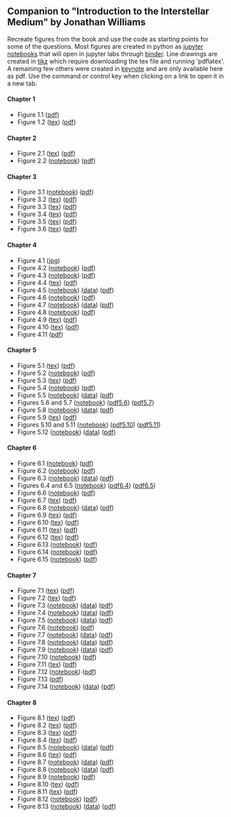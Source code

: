 ## Companion to "Introduction to the Interstellar Medium" by Jonathan Williams

Recreate figures from the book and use the code as starting points for some of the questions.
Most figures are created in python as [jupyter notebooks](https://jupyter.org/) that will open in jupyter labs through [binder](https://mybinder.org/).
Line drawings are created in [tikz](https://www.overleaf.com/learn/latex/TikZ_package) which require downloading the tex file and running 'pdflatex'.
A remaining few others were created in [keynote](https://www.apple.com/keynote/) and are only available here as pdf.
Use the command or control key when clicking on a link to open it in a new tab.


#### Chapter 1
* Figure 1.1 ([pdf](introduction/allsky.pdf))
* Figure 1.2 ([tex](introduction/collision_time.tex)) ([pdf](introduction/collision_time.pdf))


#### Chapter 2
* Figure 2.1 ([tex](observations/radiation_schematic.tex)) ([pdf](observations/radiation_schematic.pdf))
* Figure 2.2 ([notebook](https://mybinder.org/v2/gh/interstellarmedium/interstellarmedium.github.io/master?urlpath=lab/tree/observations/atmos_absorption.ipynb)) ([pdf](observations/atmos_absorption.pdf))


#### Chapter 3
* Figure 3.1 ([notebook](https://mybinder.org/v2/gh/interstellarmedium/interstellarmedium.github.io/master?urlpath=lab/tree/background/maxwell.ipynb)) ([pdf](background/maxwell.pdf))
* Figure 3.2 ([tex](background/radtrans1.tex)) ([pdf](background/radtrans1.pdf))
* Figure 3.3 ([tex](background/einsteinAB.tex)) ([pdf](background/einsteinAB.pdf))
* Figure 3.4 ([tex](background/radtrans2.tex)) ([pdf](background/radtrans2.pdf))
* Figure 3.5 ([tex](background/radtrans3.tex)) ([pdf](background/radtrans3.pdf))
* Figure 3.6 ([tex](background/bohr.tex)) ([pdf](background/bohr.pdf))


#### Chapter 4
* Figure 4.1 ([jpg](dust/b68_multi_wavelength.jpg))
* Figure 4.2 ([notebook](https://mybinder.org/v2/gh/interstellarmedium/interstellarmedium.github.io/master?urlpath=lab/tree/dust/extinction.ipynb)) ([pdf](dust/extinction.pdf))
* Figure 4.3 ([notebook](https://mybinder.org/v2/gh/interstellarmedium/interstellarmedium.github.io/master?urlpath=lab/tree/dust/mie_Q.ipynb)) ([pdf](dust/mie_Q.pdf))
* Figure 4.4 ([tex](dust/mie_schematic.tex)) ([pdf](dust/mie_schematic.pdf))
* Figure 4.5 ([notebook](https://mybinder.org/v2/gh/interstellarmedium/interstellarmedium.github.io/master?urlpath=lab/tree/dust/orion.ipynb)) ([data](dust/orion_data.tar.gz)) ([pdf](dust/orion.pdf))
* Figure 4.6 ([notebook](https://mybinder.org/v2/gh/interstellarmedium/interstellarmedium.github.io/master?urlpath=lab/tree/dust/mie_size_distribution.ipynb)) ([pdf](dust/mie_size_distribution.pdf))
* Figure 4.7 ([notebook](https://mybinder.org/v2/gh/interstellarmedium/interstellarmedium.github.io/master?urlpath=lab/tree/dust/b68_emission.ipynb)) ([data](dust/b68_data.tar.gz)) ([pdf](dust/b68_emission.pdf))
* Figure 4.8 ([notebook](https://mybinder.org/v2/gh/interstellarmedium/interstellarmedium.github.io/master?urlpath=lab/tree/dust/Tdust.ipynb)) ([pdf](dust/Tdust.pdf))
* Figure 4.9 ([tex](dust/polarization1.tex)) ([pdf](dust/polarization1.pdf))
* Figure 4.10 ([tex](dust/polarization2.tex)) ([pdf](dust/polarization2.pdf))
* Figure 4.11 ([pdf](dust/idp_sem.pdf))


#### Chapter 5
* Figure 5.1 ([tex](atomic/21cm.tex)) ([pdf](atomic/21cm.pdf))
* Figure 5.2 ([notebook](https://mybinder.org/v2/gh/interstellarmedium/interstellarmedium.github.io/master?urlpath=lab/tree/atomic/HI_section.ipynb)) ([pdf](atomic/HI_section.pdf))
* Figure 5.3 ([tex](atomic/HI_absorption.tex)) ([pdf](atomic/HI_absorption.pdf))
* Figure 5.4 ([notebook](https://mybinder.org/v2/gh/interstellarmedium/interstellarmedium.github.io/master?urlpath=lab/tree/atomic/HI_spectra.ipynb)) ([pdf](atomic/HI_spectra.pdf))
* Figure 5.5 ([notebook](https://mybinder.org/v2/gh/interstellarmedium/interstellarmedium.github.io/master?urlpath=lab/tree/atomic/CII_allsky.ipynb)) ([data](atomic/FIRAS_LINE_EMISSION_MAP_HIGH.fits)) ([pdf](atomic/CII_allsky.pdf))
* Figures 5.6 and 5.7 ([notebook](https://mybinder.org/v2/gh/interstellarmedium/interstellarmedium.github.io/master?urlpath=lab/tree/atomic/FGH.ipynb)) ([pdf5.6](atomic/HI_cooling.pdf)) ([pdf5.7](atomic/FGH.pdf))
* Figure 5.8 ([notebook](https://mybinder.org/v2/gh/interstellarmedium/interstellarmedium.github.io/master?urlpath=lab/tree/atomic/gas_dust_ratio.ipynb)) ([data](atomic/gas_dust_ratio.tar.gz)) ([pdf](atomic/gas_dust_ratio.pdf))
* Figure 5.9 ([tex](atomic/equivalent_width.tex)) ([pdf](atomic/equivalent_width.pdf))
* Figures 5.10 and 5.11 ([notebook](https://mybinder.org/v2/gh/interstellarmedium/interstellarmedium.github.io/master?urlpath=lab/tree/atomic/curve_of_growth.ipynb)) ([pdf5.10](atomic/voigt.pdf)) ([pdf5.11](atomic/curve_of_growth.pdf))
* Figure 5.12 ([notebook](https://mybinder.org/v2/gh/interstellarmedium/interstellarmedium.github.io/master?urlpath=lab/tree/atomic/depletion.ipynb)) ([data](atomic/savage_sembach_table5.txt)) ([pdf](atomic/depletion.pdf))


#### Chapter 6
* Figure 6.1 ([notebook](https://mybinder.org/v2/gh/interstellarmedium/interstellarmedium.github.io/master?urlpath=lab/tree/ionized/rosette.ipynb)) ([pdf](ionized/rosette.pdf))
* Figure 6.2 ([notebook](https://mybinder.org/v2/gh/interstellarmedium/interstellarmedium.github.io/master?urlpath=lab/tree/ionized/dustyHII.ipynb)) ([pdf](ionized/dustyHII.pdf))
* Figure 6.3 ([notebook](https://mybinder.org/v2/gh/interstellarmedium/interstellarmedium.github.io/master?urlpath=lab/tree/ionized/galactic_plane_continuum_21cm.ipynb)) ([data](g330to340.i.fits)) ([pdf](ionized/galactic_plane_continuum_21cm.pdf))
* Figures 6.4 and 6.5 ([notebook](https://mybinder.org/v2/gh/interstellarmedium/interstellarmedium.github.io/master?urlpath=lab/tree/ionized/bremsstrahlung.ipynb)) ([pdf6.4](ionized/bremsstrahlung.pdf)) ([pdf6.5](ionized/bremsstrahlung_SED_evolution.pdf))
* Figure 6.6 ([notebook](https://mybinder.org/v2/gh/interstellarmedium/interstellarmedium.github.io/master?urlpath=lab/tree/ionized/synchrotron.ipynb)) ([pdf](ionized/synchrotron.pdf))
* Figure 6.7 ([tex](ionized/Hlines.tex)) ([pdf](ionized/Hlines.pdf))
* Figure 6.8 ([notebook](https://mybinder.org/v2/gh/interstellarmedium/interstellarmedium.github.io/master?urlpath=lab/tree/ionized/wham.ipynb)) ([data](ionized/wham.fits)) ([pdf](ionized/wham.pdf))
* Figure 6.9 ([tex](ionized/twolevel.tex)) ([pdf](ionized/twolevel.pdf))
* Figure 6.10 ([tex](ionized/threelevel.tex)) ([pdf](ionized/threelevel.pdf))
* Figure 6.11 ([tex](ionized/OII.tex)) ([pdf](ionized/OII.pdf))
* Figure 6.12 ([tex](ionized/OIII.tex)) ([pdf](ionized/OIII.pdf))
* Figure 6.13 ([notebook](https://mybinder.org/v2/gh/interstellarmedium/interstellarmedium.github.io/master?urlpath=lab/tree/ionized/OIII_line_ratio.ipynb)) ([pdf](ionized/OIII_line_ratio.pdf))
* Figure 6.14 ([notebook](https://mybinder.org/v2/gh/interstellarmedium/interstellarmedium.github.io/master?urlpath=lab/tree/ionized/pulsar.ipynb)) ([pdf](ionized/pulsar.pdf))
* Figure 6.15 ([notebook](https://mybinder.org/v2/gh/interstellarmedium/interstellarmedium.github.io/master?urlpath=lab/tree/ionized/heating_cooling.ipynb)) ([pdf](ionized/heating_cooling.pdf))


#### Chapter 7
* Figure 7.1 ([tex](molecules/molecular_transitions_schematic.tex)) ([pdf](molecules/molecular_transitions_schematic.pdf))
* Figure 7.2 ([tex](molecules/CO_levels.tex)) ([pdf](molecules/CO_levels.pdf))
* Figure 7.3 ([notebook](https://mybinder.org/v2/gh/interstellarmedium/interstellarmedium.github.io/master?urlpath=lab/tree/molecules/CO_rovib.ipynb)) ([data](molecules/Chandra_CO_EinsteinA.fits)) ([pdf](molecules/CO_rovib.pdf))
* Figure 7.4 ([notebook](https://mybinder.org/v2/gh/interstellarmedium/interstellarmedium.github.io/master?urlpath=lab/tree/molecules/PILS_spectrum.ipynb)) ([data](molecules/PILS_spectrum.txt)) ([pdf](molecules/PILS_spectrum.pdf))
* Figure 7.5 ([notebook](https://mybinder.org/v2/gh/interstellarmedium/interstellarmedium.github.io/master?urlpath=lab/tree/molecules/rosette_CO_spectrum.ipynb)) ([data](molecules/rosette_CO_spectrum.txt)) ([pdf](molecules/rosette_CO_spectrum.pdf))
* Figure 7.6 ([notebook](https://mybinder.org/v2/gh/interstellarmedium/interstellarmedium.github.io/master?urlpath=lab/tree/molecules/rotation_diagram.ipynb)) ([pdf](molecules/rotation_diagram.pdf))
* Figure 7.7 ([notebook](https://mybinder.org/v2/gh/interstellarmedium/interstellarmedium.github.io/master?urlpath=lab/tree/molecules/rosette_CO_image.ipynb)) ([data](molecules/rosette_CO_FCRAO.fits)) ([pdf](molecules/rosette_CO_image.pdf))
* Figure 7.8 ([notebook](https://mybinder.org/v2/gh/interstellarmedium/interstellarmedium.github.io/master?urlpath=lab/tree/molecules/rosette_polarization.ipynb)) ([data](molecules/rosette_polarization.tar.gz)) ([pdf](molecules/rosette_polarization.pdf))
* Figure 7.9 ([notebook](https://mybinder.org/v2/gh/interstellarmedium/interstellarmedium.github.io/master?urlpath=lab/tree/molecules/rosette_clump.ipynb)) ([data](molecules/rosette_clump.tar.gz)) ([pdf](molecules/rosette_clump.pdf))
* Figure 7.10 ([notebook](https://mybinder.org/v2/gh/interstellarmedium/interstellarmedium.github.io/master?urlpath=lab/tree/molecules/size-linewidth.ipynb)) ([pdf](molecules/size-linewidth.pdf))
* Figure 7.11 ([tex](molecules/PDR_structure.tex)) ([pdf](molecules/PDR_structure.pdf))
* Figure 7.12 ([notebook](https://mybinder.org/v2/gh/interstellarmedium/interstellarmedium.github.io/master?urlpath=lab/tree/molecules/H2_potential.ipynb)) ([pdf](molecules/H2_potential.pdf))
* Figure 7.13 ([pdf](molecules/dust_grain_chemistry.pdf))
* Figure 7.14 ([notebook](https://mybinder.org/v2/gh/interstellarmedium/interstellarmedium.github.io/master?urlpath=lab/tree/molecules/W33A_ISO_SWS.ipynb)) ([data](molecules/W33A_ISO_SWS.fits)) ([pdf](molecules/W33A_ISO_SWS.pdf))


#### Chapter 8
* Figure 8.1 ([tex](dynamics/fluid_element.tex)) ([pdf](dynamics/fluid_element.pdf))
* Figure 8.2 ([tex](dynamics/magnetic_field_lines.tex)) ([pdf](dynamics/magnetic_field_lines.pdf))
* Figure 8.3 ([tex](dynamics/shock1.tex)) ([pdf](dynamics/shock1.pdf))
* Figure 8.4 ([tex](dynamics/shock2.tex)) ([pdf](dynamics/shock2.pdf))
* Figure 8.5 ([notebook](https://mybinder.org/v2/gh/interstellarmedium/interstellarmedium.github.io/master?urlpath=lab/tree/dynamics/casA_SNR.ipynb)) ([data](dynamics/casA_chandra_hard.fits)) ([pdf](dynamics/casA_SNR.pdf))
* Figure 8.6 ([tex](dynamics/SNR_schematic.tex)) ([pdf](dynamics/SNR_schematic.pdf))
* Figure 8.7 ([notebook](https://mybinder.org/v2/gh/interstellarmedium/interstellarmedium.github.io/master?urlpath=lab/tree/dynamics/crab_SNR.ipynb)) ([data](dynamics/crab_DSS2_red.fits)) ([pdf](dynamics/crab_SNR.pdf))
* Figure 8.8 ([notebook](https://mybinder.org/v2/gh/interstellarmedium/interstellarmedium.github.io/master?urlpath=lab/tree/dynamics/veil_SNR.ipynb)) ([data](dynamics/veil_DSS2_red.fits)) ([pdf](dynamics/veil_SNR.pdf))
* Figure 8.9 ([notebook](https://mybinder.org/v2/gh/interstellarmedium/interstellarmedium.github.io/master?urlpath=lab/tree/dynamics/supernova.ipynb)) ([pdf](dynamics/supernova.pdf))
* Figure 8.10 ([tex](dynamics/HII_ionization_front.tex)) ([pdf](dynamics/HII_ionization_front.pdf))
* Figure 8.11 ([tex](dynamics/HII_pressure_shock.tex)) ([pdf](dynamics/HII_pressure_shock.pdf))
* Figure 8.12 ([notebook](https://mybinder.org/v2/gh/interstellarmedium/interstellarmedium.github.io/master?urlpath=lab/tree/dynamics/HII_expansion.ipynb)) ([pdf](dynamics/HII_expansion.pdf))
* Figure 8.13 ([notebook](https://mybinder.org/v2/gh/interstellarmedium/interstellarmedium.github.io/master?urlpath=lab/tree/dynamics/N44.ipynb)) ([data](dynamics/N44_DSS2_red.fits)) ([pdf](dynamics/N44.pdf))



